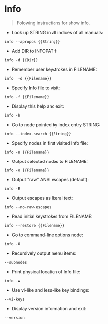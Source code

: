 # Info

> Folowing instructions for show info.

- Look up STRING in all indices of all manuals:

`info --apropos {{String}}`

- Add DIR to INFOPATH:

`info -d {{Dir}}`

- Remember user keystrokes in FILENAME:

`info  -d {{Filename}}`

- Specify Info file to visit:

`info -f {{Filename}}`

- Display this help and exit:

`info -h`

- Go to node pointed by index entry STRING:

`info --index-search {{String}}`

- Specify nodes in first visited Info file:

`info -n {{Filename}}`

- Output selected nodes to FILENAME:

`info -o {{Filename}}`

-  Output "raw" ANSI escapes (default):

`info -R`

-  Output escapes as literal text:

`info --no-raw-escapes`

- Read initial keystrokes from FILENAME:

`info --restore {{Filename}}`

- Go to command-line options node:

`info -O`

- Recursively output menu items:

`--subnodes`

- Print physical location of Info file:

`info -w`

- Use vi-like and less-like key bindings:

`--vi-keys`

- Display version information and exit:

`--version`
